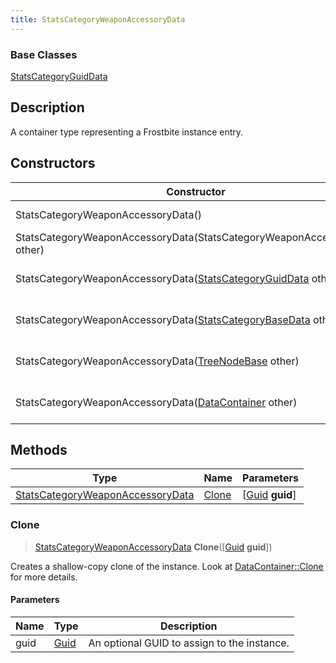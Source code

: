 ```yaml
---
title: StatsCategoryWeaponAccessoryData
---
```

### Base Classes

[StatsCategoryGuidData](StatsCategoryGuidData)

## Description

A container type representing a Frostbite instance entry.

## Constructors

| Constructor                                                                                 | Description                                                                                                                                             |
| ------------------------------------------------------------------------------------------- | ------------------------------------------------------------------------------------------------------------------------------------------------------- |
| StatsCategoryWeaponAccessoryData()                                                          | Create a new instance of this container type.                                                                                                           |
| StatsCategoryWeaponAccessoryData(StatsCategoryWeaponAccessoryData other)                    | Create a reference copy of an instance of the same type.                                                                                                |
| StatsCategoryWeaponAccessoryData([StatsCategoryGuidData](StatsCategoryGuidData) other)      | Upcast an instance of type [StatsCategoryGuidData](StatsCategoryGuidData) to [StatsCategoryWeaponAccessoryData](StatsCategoryWeaponAccessoryData).      |
| StatsCategoryWeaponAccessoryData([StatsCategoryBaseData](StatsCategoryBaseData) other)      | Upcast an instance of type [StatsCategoryBaseData](StatsCategoryBaseData) to [StatsCategoryWeaponAccessoryData](StatsCategoryWeaponAccessoryData).      |
| StatsCategoryWeaponAccessoryData([TreeNodeBase](TreeNodeBase) other)                        | Upcast an instance of type [TreeNodeBase](TreeNodeBase) to [StatsCategoryWeaponAccessoryData](StatsCategoryWeaponAccessoryData).                        |
| StatsCategoryWeaponAccessoryData([DataContainer](/vext/ref/shared/class/datacontainer) other) | Upcast an instance of type [DataContainer](/vext/ref/shared/class/datacontainer) to [StatsCategoryWeaponAccessoryData](StatsCategoryWeaponAccessoryData). |

## Methods

| Type                                                                 | Name            | Parameters                                     |
| -------------------------------------------------------------------- | --------------- | ---------------------------------------------- |
| [StatsCategoryWeaponAccessoryData](StatsCategoryWeaponAccessoryData) | [Clone](#clone) | \[[Guid](/vext/ref/shared/class/guid) **guid**\] |

### Clone

> [StatsCategoryWeaponAccessoryData](StatsCategoryWeaponAccessoryData) **Clone**(\[[Guid](/vext/ref/shared/class/guid) **guid**\])

Creates a shallow-copy clone of the instance. Look at [DataContainer::Clone](/vext/ref/shared/class/datacontainer#clone) for more details.

#### Parameters

| Name | Type         | Description                                 |
| ---- | ------------ | ------------------------------------------- |
| guid | [Guid](Guid) | An optional GUID to assign to the instance. |
